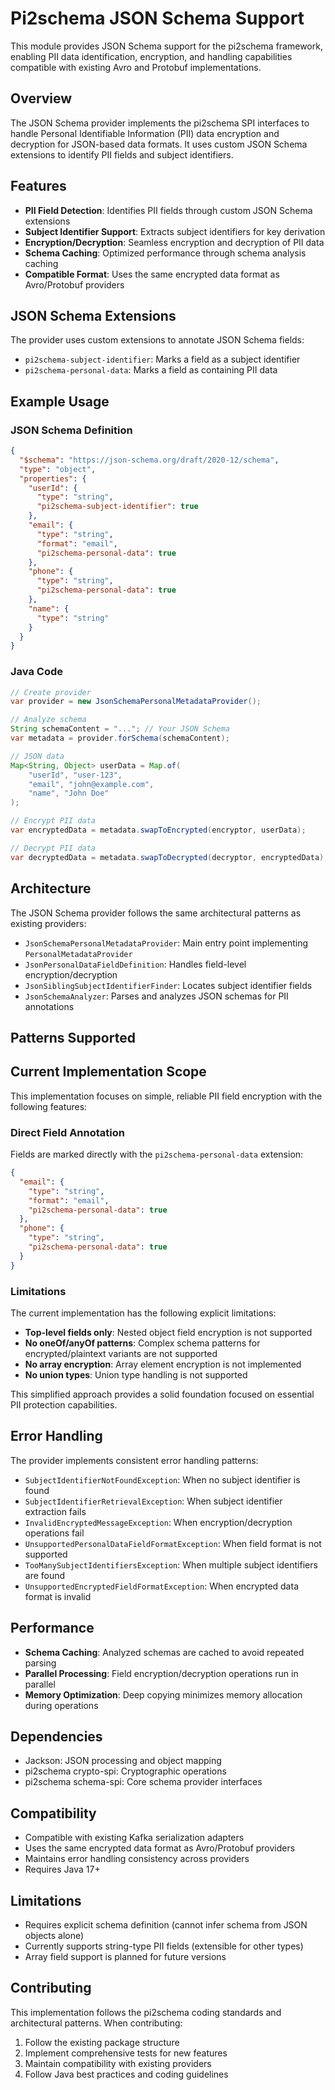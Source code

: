 # Pi2schema JSON Schema Support

This module provides JSON Schema support for the pi2schema framework, enabling PII data identification, encryption, and handling capabilities compatible with existing Avro and Protobuf implementations.

## Overview

The JSON Schema provider implements the pi2schema SPI interfaces to handle Personal Identifiable Information (PII) data encryption and decryption for JSON-based data formats. It uses custom JSON Schema extensions to identify PII fields and subject identifiers.

## Features

- **PII Field Detection**: Identifies PII fields through custom JSON Schema extensions
- **Subject Identifier Support**: Extracts subject identifiers for key derivation
- **Encryption/Decryption**: Seamless encryption and decryption of PII data
- **Schema Caching**: Optimized performance through schema analysis caching
- **Compatible Format**: Uses the same encrypted data format as Avro/Protobuf providers

## JSON Schema Extensions

The provider uses custom extensions to annotate JSON Schema fields:

- `pi2schema-subject-identifier`: Marks a field as a subject identifier
- `pi2schema-personal-data`: Marks a field as containing PII data

## Example Usage

### JSON Schema Definition

```json
{
  "$schema": "https://json-schema.org/draft/2020-12/schema",
  "type": "object",
  "properties": {
    "userId": {
      "type": "string",
      "pi2schema-subject-identifier": true
    },
    "email": {
      "type": "string",
      "format": "email",
      "pi2schema-personal-data": true
    },
    "phone": {
      "type": "string",
      "pi2schema-personal-data": true
    },
    "name": {
      "type": "string"
    }
  }
}
```

### Java Code

```java
// Create provider
var provider = new JsonSchemaPersonalMetadataProvider();

// Analyze schema
String schemaContent = "..."; // Your JSON Schema
var metadata = provider.forSchema(schemaContent);

// JSON data
Map<String, Object> userData = Map.of(
    "userId", "user-123",
    "email", "john@example.com",
    "name", "John Doe"
);

// Encrypt PII data
var encryptedData = metadata.swapToEncrypted(encryptor, userData);

// Decrypt PII data
var decryptedData = metadata.swapToDecrypted(decryptor, encryptedData);
```

## Architecture

The JSON Schema provider follows the same architectural patterns as existing providers:

- `JsonSchemaPersonalMetadataProvider`: Main entry point implementing `PersonalMetadataProvider`
- `JsonPersonalDataFieldDefinition`: Handles field-level encryption/decryption
- `JsonSiblingSubjectIdentifierFinder`: Locates subject identifier fields
- `JsonSchemaAnalyzer`: Parses and analyzes JSON schemas for PII annotations

## Patterns Supported

## Current Implementation Scope

This implementation focuses on simple, reliable PII field encryption with the following features:

### Direct Field Annotation
Fields are marked directly with the `pi2schema-personal-data` extension:

```json
{
  "email": {
    "type": "string",
    "format": "email",
    "pi2schema-personal-data": true
  },
  "phone": {
    "type": "string", 
    "pi2schema-personal-data": true
  }
}
```

### Limitations

The current implementation has the following explicit limitations:

- **Top-level fields only**: Nested object field encryption is not supported
- **No oneOf/anyOf patterns**: Complex schema patterns for encrypted/plaintext variants are not supported  
- **No array encryption**: Array element encryption is not implemented
- **No union types**: Union type handling is not supported

This simplified approach provides a solid foundation focused on essential PII protection capabilities.

## Error Handling

The provider implements consistent error handling patterns:

- `SubjectIdentifierNotFoundException`: When no subject identifier is found
- `SubjectIdentifierRetrievalException`: When subject identifier extraction fails
- `InvalidEncryptedMessageException`: When encryption/decryption operations fail
- `UnsupportedPersonalDataFieldFormatException`: When field format is not supported
- `TooManySubjectIdentifiersException`: When multiple subject identifiers are found
- `UnsupportedEncryptedFieldFormatException`: When encrypted data format is invalid

## Performance

- **Schema Caching**: Analyzed schemas are cached to avoid repeated parsing
- **Parallel Processing**: Field encryption/decryption operations run in parallel
- **Memory Optimization**: Deep copying minimizes memory allocation during operations

## Dependencies

- Jackson: JSON processing and object mapping
- pi2schema crypto-spi: Cryptographic operations
- pi2schema schema-spi: Core schema provider interfaces

## Compatibility

- Compatible with existing Kafka serialization adapters
- Uses the same encrypted data format as Avro/Protobuf providers
- Maintains error handling consistency across providers
- Requires Java 17+

## Limitations

- Requires explicit schema definition (cannot infer schema from JSON objects alone)
- Currently supports string-type PII fields (extensible for other types)
- Array field support is planned for future versions

## Contributing

This implementation follows the pi2schema coding standards and architectural patterns. When contributing:

1. Follow the existing package structure
2. Implement comprehensive tests for new features
3. Maintain compatibility with existing providers
4. Follow Java best practices and coding guidelines
